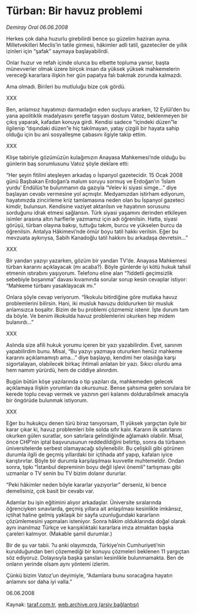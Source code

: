 # Türban: Bir havuz problemi

*Demiray Oral 06.06.2008*

<div class="yazi">Herkes çok daha huzurlu girebilirdi bence şu güzelim haziran ayına. Milletvekilleri Meclis’in tatile girmesi, hâkimler adli tatil, gazeteciler de yıllık izinleri için “şafak” saymaya başlayabilirdi. 

Onlar huzur ve refah içinde olunca bu elbette topluma yansır, başta münevverler olmak üzere birçok insan da yüksek yüksek mahkemelerin vereceği kararlara ilişkin her gün papatya falı bakmak zorunda kalmazdı.

Ama olmadı. Birileri bu mutluluğu bize çok gördü. 

XXX

Ben, anlamsız hayatımızı darmadağın eden suçluyu ararken, 12 Eylül’den bu yana apolitiklik madalyasını şerefle taşıyan dostum Vatoz, beklenmeyen bir çıkış yaparak, kafadan konuya girdi. Kendisi sadece “içindeki düzen”le ilgilenip “dışındaki düzen”e hiç takılmayan, yatay çizgili bir hayata sahip olduğu için bu ani sosyalleşme çabasını ilgiyle takip ettim. 

XXX

Klişe tabiriyle gözümüzün kulağımızın Anayasa Mahkemesi’nde olduğu bu günlerin baş sorumlusunu Vatoz şöyle deklare etti:

“Her şeyin fitilini ateşleyen arkadaş o İspanyol gazetecidir. 15 Ocak 2008 günü Başbakan Erdoğan’a malum soruyu sormuş ve Erdoğan’ın ‘İslam yurdu’ Endülüs’te bulunmanın da gazıyla “Velev ki siyasi simge...” diye başlayan cevabı vermesine yol açmıştır. Medyamızdan istirham ediyorum, hayatımızda zincirleme kriz tamlamasına neden olan bu İspanyol gazeteci kimdir, bulunsun. Kendisine vaziyet aktarılsın ve hayatının sorusunu sorduğunu idrak etmesi sağlansın. Türk siyasi yaşamını derinden etkileyen isimler arasına altın harflerle yazmamız için adı öğrenilsin. Hatta, siyasi görüşü, türban olayına bakışı, tuttuğu takım, burcu ve yükselen burcu da öğrenilsin. Antalya Hâkimevi’nde ömür boyu tatil hakkı verilsin. Eğer bu mevzuata aykırıysa, Sabih Kanadoğlu tatil hakkını bu arkadaşa devretsin...” 

XXX

Bir yandan yazıyı yazarken, gözüm bir yandan TV’de. Anayasa Mahkemesi türban kararını açıklayacak (mı acaba?). Böyle günlerde iyi kötü hukuk tahsil etmenin ıstırabını yaşıyorum. Telefonu eline alan “?iddetli geçimsizlik sebebiyle boşanma” davası kıvamında sorular sorup kesin cevaplar istiyor:
“Mahkeme türbanı yasaklayacak mı.” 

Onlara şöyle cevap veriyorum. “İlkokulu bitirdiğine göre mutlaka havuz problemlerini bilirsin. Hani, iki musluk havuzu doldururken bir musluk anlamsızca boşaltır. Bizim de bu problemi çözmemiz istenir. İşte durum tam da böyle. Ve benim ilkokulda havuz problemlerini okurken hep midem bulanırdı...” 

XXX

Aslında size afili hukuk yorumu içeren bir yazı yazabilirdim. Evet, sanırım yapabilirdim bunu. Misal, “Bu yazıyı yazmaya otururken henüz mahkeme kararını açıklamamıştı ama...” diye başlayıp, kendimi her olasılığa karşı sigortalayan, olabilecek birkaç ihtimali anlatan bir yazı. Sıkıcı olurdu ama hem namım yürürdü, hem de ciddiye alınırdım.

Bugün bütün köşe yazılarında o tip yazıları da, mahkemeden gelecek açıklamaya ilişkin yorumları da okursunuz. Bense şahsıma gelen sorulara bir kerede toplu cevap vermek ve yazının geri kalanını doldurabilmek amacıyla bir öngörüde bulunmak istiyorum. 

XXX

Eğer bu hukukçu denen türü biraz tanıyorsam, 11 yüksek yargıçtan öyle bir karar çıkar ki, havuz problemleri bile solda sıfır kalır. Kararın ilk satırlarını okurken gülen suratlar, son satırlara gelindiğinde ağlamaklı olabilir. Misal, önce CHP’nin iptal başvurusunun reddedildiğini belirtip, sonra da türbanın üniversitelerde serbest olamayacağı söylenebilir. Bu çelişkili gibi görünen durumla ilgili de geçmiş yıllardaki bir içtihada atıf yapıp, kafaları iyice karıştırırlar. Böyle bir durumla karşılaşılması kuvvetle muhtemeldir. Ondan sonra, tıpkı “İstanbul depreminin boyu değil işlevi önemli” tartışması gibi uzmanlar o TV senin bu TV bizim dolanır dururlar.

“Peki hâkimler neden böyle kararlar yazıyorlar” derseniz, ki bence demelisiniz, çok basit bir cevabı var. 

Adamlar bu işin eğitimini alıyor arkadaşlar. Üniversite sıralarında öğrenciyken sınavlarda, geçmiş yıllara ait anlaşılması kesinlikle imkânsız, içtihat haline gelmiş yaklaşık bir sayfa uzunluğundaki kararların çözümlemesini yapmaları isteniyor. Sonra hâkim olduklarında doğal olarak aynı inanılmaz Türkçe ve karışıklıktaki kararlara imza atmaktan başka çareleri kalmıyor. (Makable şamil durumlar.)

Bir de şu var tabii. ?u anki olayımızda, Türkiye’nin Cumhuriyeti’nin kurulduğundan beri çözemediği bir konuyu çözmeleri beklenen 11 yargıçtan söz ediyoruz. Dolayısıyla başka şansları kesinlikle bulunmamakta. Ben de onların yerinde olsam aynı yöntemi izlerim.

Çünkü bizim Vatoz’un deyimiyle, “Adamlara bunu soracağına hayatın anlamını sor daha iyi valla.”

06.06.2008</div>

Kaynak: [taraf.com.tr](m), [web.archive.org (arşiv bağlantısı)](http://web.archive.org/web/20101201092648/http://taraf.com.tr/demiray-oral/makale-turban-bir-havuz-problemi.htm)
